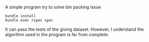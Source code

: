 A simple program try to solve bin packing issue 

```
bundle install
bundle exec rspec spec
```

It can pass the tests of the giving dataset. 
However, I understand the algorithm used in the program is far from complete.
